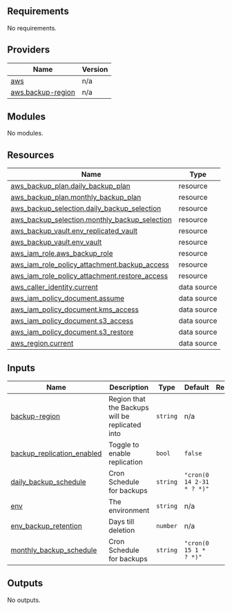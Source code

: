 <!-- BEGIN_TF_DOCS -->
## Requirements

No requirements.

## Providers

| Name | Version |
|------|---------|
| <a name="provider_aws"></a> [aws](#provider\_aws) | n/a |
| <a name="provider_aws.backup-region"></a> [aws.backup-region](#provider\_aws.backup-region) | n/a |

## Modules

No modules.

## Resources

| Name | Type |
|------|------|
| [aws_backup_plan.daily_backup_plan](https://registry.terraform.io/providers/hashicorp/aws/latest/docs/resources/backup_plan) | resource |
| [aws_backup_plan.monthly_backup_plan](https://registry.terraform.io/providers/hashicorp/aws/latest/docs/resources/backup_plan) | resource |
| [aws_backup_selection.daily_backup_selection](https://registry.terraform.io/providers/hashicorp/aws/latest/docs/resources/backup_selection) | resource |
| [aws_backup_selection.monthly_backup_selection](https://registry.terraform.io/providers/hashicorp/aws/latest/docs/resources/backup_selection) | resource |
| [aws_backup_vault.env_replicated_vault](https://registry.terraform.io/providers/hashicorp/aws/latest/docs/resources/backup_vault) | resource |
| [aws_backup_vault.env_vault](https://registry.terraform.io/providers/hashicorp/aws/latest/docs/resources/backup_vault) | resource |
| [aws_iam_role.aws_backup_role](https://registry.terraform.io/providers/hashicorp/aws/latest/docs/resources/iam_role) | resource |
| [aws_iam_role_policy_attachment.backup_access](https://registry.terraform.io/providers/hashicorp/aws/latest/docs/resources/iam_role_policy_attachment) | resource |
| [aws_iam_role_policy_attachment.restore_access](https://registry.terraform.io/providers/hashicorp/aws/latest/docs/resources/iam_role_policy_attachment) | resource |
| [aws_caller_identity.current](https://registry.terraform.io/providers/hashicorp/aws/latest/docs/data-sources/caller_identity) | data source |
| [aws_iam_policy_document.assume](https://registry.terraform.io/providers/hashicorp/aws/latest/docs/data-sources/iam_policy_document) | data source |
| [aws_iam_policy_document.kms_access](https://registry.terraform.io/providers/hashicorp/aws/latest/docs/data-sources/iam_policy_document) | data source |
| [aws_iam_policy_document.s3_access](https://registry.terraform.io/providers/hashicorp/aws/latest/docs/data-sources/iam_policy_document) | data source |
| [aws_iam_policy_document.s3_restore](https://registry.terraform.io/providers/hashicorp/aws/latest/docs/data-sources/iam_policy_document) | data source |
| [aws_region.current](https://registry.terraform.io/providers/hashicorp/aws/latest/docs/data-sources/region) | data source |

## Inputs

| Name | Description | Type | Default | Required |
|------|-------------|------|---------|:--------:|
| <a name="input_backup-region"></a> [backup-region](#input\_backup-region) | Region that the Backups will be replicated into | `string` | n/a | yes |
| <a name="input_backup_replication_enabled"></a> [backup\_replication\_enabled](#input\_backup\_replication\_enabled) | Toggle to enable replication | `bool` | `false` | no |
| <a name="input_daily_backup_schedule"></a> [daily\_backup\_schedule](#input\_daily\_backup\_schedule) | Cron Schedule for backups | `string` | `"cron(0 14 2-31 * ? *)"` | no |
| <a name="input_env"></a> [env](#input\_env) | The environment | `string` | n/a | yes |
| <a name="input_env_backup_retention"></a> [env\_backup\_retention](#input\_env\_backup\_retention) | Days till deletion | `number` | n/a | yes |
| <a name="input_monthly_backup_schedule"></a> [monthly\_backup\_schedule](#input\_monthly\_backup\_schedule) | Cron Schedule for backups | `string` | `"cron(0 15 1 * ? *)"` | no |

## Outputs

No outputs.
<!-- END_TF_DOCS -->